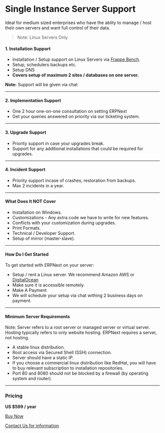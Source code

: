 # Single Instance Server Support

<p class="lead">Ideal for medium sized enterprises who have the ablity to manage / host their own servers and want full control of their data.</p>

> Note: Linux Servers Only

#### 1. Installation Support

- Installation / Setup support on Linux Servers via [Frappe Bench](https://github.com/frappe/bench).
- Setup, schedulers backups etc.
- Setup DNS
- **Covers setup of maximum 2 sites / databases on one server.**

**Note:** Support will be given via chat

---

#### 2. Implementation Support

- One 2 hour one-on-one consultation on setting ERPNext
- Get your queries answered on priority via our ticketing system.

---

#### 3. Upgrade Support

- Priority support in case your upgrades break.
- Support for any additional installations that could be required for upgrades.

---

#### 4. Incident Support

- Priority support incase of crashes, restoration from backups.
- Max 2 incidents in a year.

---

#### What Does It NOT Cover

- Installation on Windows.
- Customizations - Any extra code we have to write for new features.
- Conflicts with your customization during upgrades.
- Print Formats.
- Technical / Developer Support.
- Setup of mirror (master-slave).

---

#### How Do I Get Started

To get started with ERPNext on your server:

- Setup / rent a Linux server. We recommend Amazon AWS or [DigitalOcean](https://www.digitalocean.com/?refcode=8a43cf2fb1d7)
- Make sure it is accessible remotely.
- Make A Payment
- We will schedule your setup via chat withing 2 business days on payment.

---

#### Minimum Server Requirements

Note: Server refers to a root server or managed server or virtual server. Hosting typically refers to only website hosting. ERPNext requires a server, not hosting.

- A stable linux distribution.
- Root access via Secured Shell (SSH) connection.
- Server should have a static IP.
- If you choose a commercial linux distribution like RedHat, you will have to buy relevant subscription to installation repositories.
- Port 80 and 8080 should not be blocked by a firewall (by operating system and router).

---

### Pricing

**US $599 / year**

<a href="/pricing/payment" class="btn btn-success">Buy Now</a>

<a href="/contact">Contact Us for information</a>
